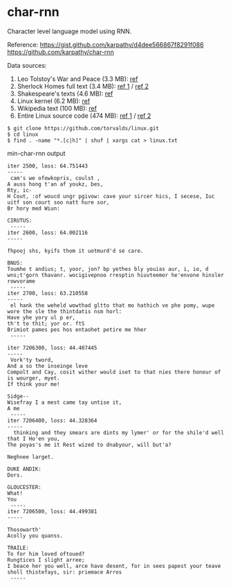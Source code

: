 # char-rnn

Character level language model using RNN.

Reference: https://gist.github.com/karpathy/d4dee566867f8291f086 https://github.com/karpathy/char-rnn

Data sources:
1) Leo Tolstoy's War and Peace (3.3 MB): [ref](http://cs.stanford.edu/people/karpathy/char-rnn/)
2) Sherlock Homes full text (3.4 MB): [ref 1](https://sherlock-holm.es/ascii/) / [ref 2](https://sherlock-holm.es/stories/plain-text/cnus.txt)
3) Shakespeare's texts (4.6 MB): [ref](http://cs.stanford.edu/people/karpathy/char-rnn/)
4) Linux kernel (6.2 MB): [ref](http://cs.stanford.edu/people/karpathy/char-rnn/)
5) Wikipedia text (100 MB): [ref](http://prize.hutter1.net/)
6) Entire Linux source code (474 MB): [ref 1](http://cs.stanford.edu/people/karpathy/char-rnn/) / [ref 2](https://github.com/torvalds/linux)
```
$ git clone https://github.com/torvalds/linux.git
$ cd linux
$ find . -name "*.[c|h]" | shuf | xargs cat > linux.txt
```


min-char-rnn output

```
iter 2500, loss: 64.751443
-----
 cam's we ofowkopris, coulst ,
A auss hong t'an af youkz, bes,
Rty, ic-
H Cout, :of woucd ungr pgivow: cave your sircer hics, I secese, Iuc uitf son court soo natt hure sor,
Br hory med Wiun:

CIRUTUS:
 -----
iter 2600, loss: 64.002116
-----

fhpooj shs, kyifs thom it uotmurd'd se care.

BNUS:
Toumhe t andius; t, yoor, jon? bp yethes bly youias aur, i, io, d
wns;t'gorn thavanr. wocigivepnoo rresptin hiuvteemor he'envone hinsler rowvorame
 -----
iter 2700, loss: 63.210558
-----
 el hank the weheld wowthad gltto that mo hathich ve phe pomy, wupe wore the sle the thintdatis nsm horl:
Have yhe yory ul p er,
th't to thit; yor or. ftS
Brimiot pames pes hos entaohet petire me hher
 -----
```

```
iter 7206300, loss: 44.407445
-----
 Vork'ty tword,
And a so the inseinge leve
Compolt and Cay, cosit wither would iset to that nies there honour of is wourger, myet.
If think your me!

Sidge--
Wisefray I a mest came tay untise it,
A me
 -----
iter 7206400, loss: 44.328364
-----
  thinking and they smears are dints my lymer' or for the shile'd well that I Ho'en you,
The poyas's me it Rest wized to dnabyour, will but'a?

Neghnee larget.

DUKE ANDIK:
Dors.

GLOUCESTER:
What!
You
 -----
iter 7206500, loss: 44.499381
-----

Thosowarth'
Acolly you quanss.

TRAILE:
To for him loved oftoued?
Rungtices I slight arree;
I beace her you well, arce have desent, for in sees papest your teave
sholl thistefays, sir: priemace Arros
 -----
```
